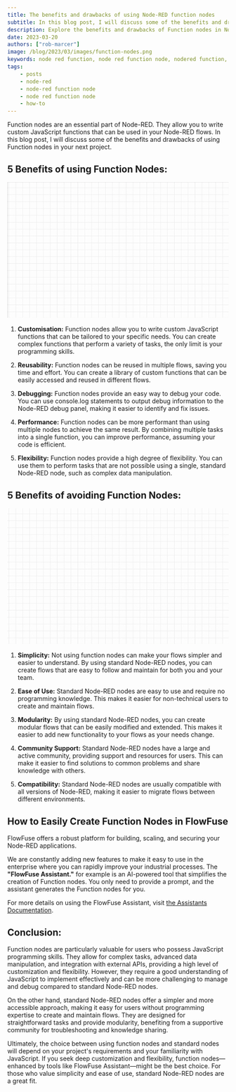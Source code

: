 ```yaml
---
title: The benefits and drawbacks of using Node-RED function nodes
subtitle: In this blog post, I will discuss some of the benefits and drawbacks of using Function nodes in your next Node-RED project.
description: Explore the benefits and drawbacks of Function nodes in Node-RED projects, balancing customizability with simplicity for optimal flow design.
date: 2023-03-20
authors: ["rob-marcer"]
image: /blog/2023/03/images/function-nodes.png
keywords: node red function, node red function node, nodered function, node-red function, function node red, node red functions, node red msg.payload function
tags:
    - posts
    - node-red
    - node-red function node
    - node red function node
    - how-to
---
```


Function nodes are an essential part of Node-RED. They allow you to write custom JavaScript functions that can be used in your Node-RED flows. In this blog post, I will discuss some of the benefits and drawbacks of using Function nodes in your next project.

<!--more-->

 ## 5 Benefits of using Function Nodes: ##

 ![Example showing how to use the function node](./images/function-example.gif "Example showing how to use the function node")

1. **Customisation:** Function nodes allow you to write custom JavaScript functions that can be tailored to your specific needs. You can create complex functions that perform a variety of tasks, the only limit is your programming skills.

2. **Reusability:** Function nodes can be reused in multiple flows, saving you time and effort. You can create a library of custom functions that can be easily accessed and reused in different flows.

3. **Debugging:** Function nodes provide an easy way to debug your code. You can use console.log statements to output debug information to the Node-RED debug panel, making it easier to identify and fix issues.

4. **Performance:** Function nodes can be more performant than using multiple nodes to achieve the same result. By combining multiple tasks into a single function, you can improve performance, assuming your code is efficient.

5. **Flexibility:** Function nodes provide a high degree of flexibility. You can use them to perform tasks that are not possible using a single, standard Node-RED node, such as complex data manipulation.

## 5 Benefits of avoiding Function Nodes:

![Example showing how to not use the function node](./images/no-function-example.gif "Example showing how to not use the function node")

1. **Simplicity:** Not using function nodes can make your flows simpler and easier to understand. By using standard Node-RED nodes, you can create flows that are easy to follow and maintain for both you and your team.

2. **Ease of Use:** Standard Node-RED nodes are easy to use and require no programming knowledge. This makes it easier for non-technical users to create and maintain flows.

3. **Modularity:** By using standard Node-RED nodes, you can create modular flows that can be easily modified and extended. This makes it easier to add new functionality to your flows as your needs change.

4. **Community Support:** Standard Node-RED nodes have a large and active community, providing support and resources for users. This can make it easier to find solutions to common problems and share knowledge with others.

5. **Compatibility:** Standard Node-RED nodes are usually compatible with all versions of Node-RED, making it easier to migrate flows between different environments.

## How to Easily Create Function Nodes in FlowFuse

FlowFuse offers a robust platform for building, scaling, and securing your Node-RED applications. 

We are constantly adding new features to make it easy to use in the enterprise where you can rapidly improve your industrial processes. The **"FlowFuse Assistant."** for example is an AI-powered tool that simplifies the creation of Function nodes. You only need to provide a prompt, and the assistant generates the Function nodes for you.

For more details on using the FlowFuse Assistant, visit [the Assistants Documentation](/docs/user/assistant/).

## Conclusion:

Function nodes are particularly valuable for users who possess JavaScript programming skills. They allow for complex tasks, advanced data manipulation, and integration with external APIs, providing a high level of customization and flexibility. However, they require a good understanding of JavaScript to implement effectively and can be more challenging to manage and debug compared to standard Node-RED nodes.

On the other hand, standard Node-RED nodes offer a simpler and more accessible approach, making it easy for users without programming expertise to create and maintain flows. They are designed for straightforward tasks and provide modularity, benefiting from a supportive community for troubleshooting and knowledge sharing.

Ultimately, the choice between using function nodes and standard nodes will depend on your project's requirements and your familiarity with JavaScript. If you seek deep customization and flexibility, function nodes—enhanced by tools like FlowFuse Assistant—might be the best choice. For those who value simplicity and ease of use, standard Node-RED nodes are a great fit.

